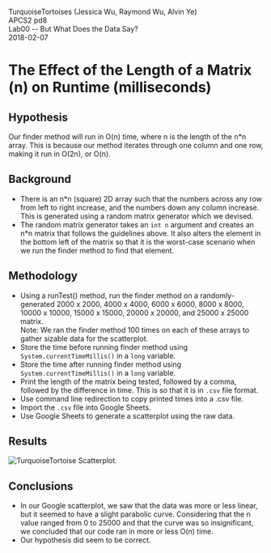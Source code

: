  TurquoiseTortoises (Jessica Wu, Raymond Wu, Alvin Ye) <br />
 APCS2 pd8 <br />
 Lab00 -- But What Does the Data Say? <br />
 2018-02-07 <br />

# The Effect of the Length of a Matrix (n) on Runtime (milliseconds)

## Hypothesis
Our finder method will run in O(n) time, where n is the length of the n*n array. This is because our method iterates through one column and one row, making it run in O(2n), or O(n).

## Background

- There is an n*n (square) 2D array such that the numbers across any row from left to right increase, and the numbers down any column increase. This is generated using a random matrix generator which we devised.
- The random matrix generator takes an ``int n`` argument and creates an n*n matrix that follows the guidelines above. It also alters the element in the bottom left of the matrix so that it is the worst-case scenario when we run the finder method to find that element.


## Methodology
- Using a runTest() method, run the finder method on a randomly-generated 2000 x 2000, 4000 x 4000, 6000 x 6000, 8000 x 8000, 10000 x 10000, 15000 x 15000, 20000 x 20000, and 25000 x 25000 matrix. <br />
	Note: We ran the finder method 100 times on each of these arrays to gather sizable data for the scatterplot.
- Store the time before running finder method using ``System.currentTimeMillis()`` in a ``long`` variable.
- Store the time after  running finder method using ``System.currentTimeMillis()`` in a ``long`` variable.
- Print the length of the matrix being tested, followed by a comma, followed by the difference in time. This is so that it is in `.csv` file format.
- Use command line redirection to copy printed times into a .csv file.
- Import the `.csv` file into Google Sheets.
- Use Google Sheets to generate a scatterplot using the raw data.

## Results

![TurquoiseTortoise Scatterplot](https://i.imgur.com/tyuCS4U.png).

## Conclusions
- In our Google scatterplot, we saw that the data was more or less linear, but it seemed to have a slight parabolic curve. Considering that the n value ranged from 0 to 25000 and that the curve was so insignificant, we concluded that our code ran in more or less O(n) time.
- Our hypothesis did seem to be correct.